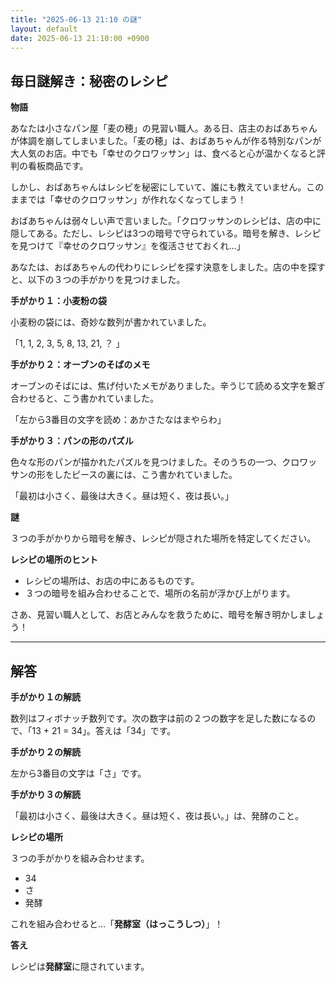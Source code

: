 ```yaml
---
title: "2025-06-13 21:10 の謎"
layout: default
date: 2025-06-13 21:10:00 +0900
---
```

## 毎日謎解き：秘密のレシピ

**物語**

あなたは小さなパン屋「麦の穂」の見習い職人。ある日、店主のおばあちゃんが体調を崩してしまいました。「麦の穂」は、おばあちゃんが作る特別なパンが大人気のお店。中でも「幸せのクロワッサン」は、食べると心が温かくなると評判の看板商品です。

しかし、おばあちゃんはレシピを秘密にしていて、誰にも教えていません。このままでは「幸せのクロワッサン」が作れなくなってしまう！

おばあちゃんは弱々しい声で言いました。「クロワッサンのレシピは、店の中に隠してある。ただし、レシピは3つの暗号で守られている。暗号を解き、レシピを見つけて『幸せのクロワッサン』を復活させておくれ…」

あなたは、おばあちゃんの代わりにレシピを探す決意をしました。店の中を探すと、以下の３つの手がかりを見つけました。

**手がかり１：小麦粉の袋**

小麦粉の袋には、奇妙な数列が書かれていました。

「1, 1, 2, 3, 5, 8, 13, 21, ？ 」

**手がかり２：オーブンのそばのメモ**

オーブンのそばには、焦げ付いたメモがありました。辛うじて読める文字を繋ぎ合わせると、こう書かれていました。

「左から3番目の文字を読め：あかさたなはまやらわ」

**手がかり３：パンの形のパズル**

色々な形のパンが描かれたパズルを見つけました。そのうちの一つ、クロワッサンの形をしたピースの裏には、こう書かれていました。

「最初は小さく、最後は大きく。昼は短く、夜は長い。」

**謎**

３つの手がかりから暗号を解き、レシピが隠された場所を特定してください。

**レシピの場所のヒント**

*   レシピの場所は、お店の中にあるものです。
*   ３つの暗号を組み合わせることで、場所の名前が浮かび上がります。

さあ、見習い職人として、お店とみんなを救うために、暗号を解き明かしましょう！

---

## 解答

**手がかり１の解読**

数列はフィボナッチ数列です。次の数字は前の２つの数字を足した数になるので、「13 + 21 = 34」。答えは「34」です。

**手がかり２の解読**

左から3番目の文字は「さ」です。

**手がかり３の解読**

「最初は小さく、最後は大きく。昼は短く、夜は長い。」は、発酵のこと。

**レシピの場所**

３つの手がかりを組み合わせます。

*   34
*   さ
*   発酵

これを組み合わせると…「**発酵室（はっこうしつ）**」！

**答え**

レシピは**発酵室**に隠されています。
